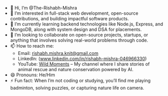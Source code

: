 - 👋 Hi, I’m @The-Rishabh-Mishra  
- 👀 I’m interested in full-stack web development, open-source contributions, and building impactful software products.  
- 🌱 I’m currently learning backend technologies like Node.js, Express, and MongoDB, along with system design and DSA for placements.  
- 💞️ I’m looking to collaborate on open-source projects, startups, or anything that involves solving real-world problems through code.  
- 📫 How to reach me:  
  - Email: rishabh.mishra.knit@gmail.com  
  - LinkedIn: (www.linkedin.com/in/rishabh-mishra-046966330)  
  - YouTube: [Wild Moments](https://www.youtube.com/@WildMoments) – My channel where I share stories of animal rescue and nature conservation powered by AI.  
- 😄 Pronouns: He/Him  
- ⚡ Fun fact: When I’m not coding or studying, you’ll find me playing badminton, solving puzzles, or capturing nature life on camera.  








